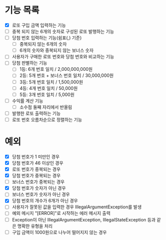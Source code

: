 # 기능 목록
- [x] 로또 구입 금액 입력하는 기능
- [ ] 중복 되지 않는 6개의 숫자로 구성된 로또 발행하는 기능
- [ ] 당첨 번호 입력하는 기능(쉼표(,) 기준)
  - [ ] 중복되지 않는 6개의 숫자
  - [ ] 6개의 숫자와 중복되지 않는 보너스 숫자
- [ ] 사용자가 구매한 로또 번호와 당첨 번호와 비교하는 기능
- [ ] 당첨 판별하는 기능
  - [ ] 1등: 6개 번호 일치 / 2,000,000,000원
  - [ ] 2등: 5개 번호 + 보너스 번호 일치 / 30,000,000원
  - [ ] 3등: 5개 번호 일치 / 1,500,000원
  - [ ] 4등: 4개 번호 일치 / 50,000원
  - [ ] 5등: 3개 번호 일치 / 5,000원 
- [ ] 수익률 계산 기능
  - [ ] 소수점 둘째 자리에서 반올림 
- [ ] 발행한 로또 출력하는 기능
- [ ] 로또 번호 오름차순으로 정렬하는 기능

# 예외
- [x] 당첨 번호가 1 미만인 경우
- [x] 당첨 번호가 46 이상인 경우
- [x] 로또 번호가 중복되는 경우
- [x] 당첨 번호가 중복되는 경우
- [ ] 보너스 번호가 중복되는 경우
- [x] 당첨 번호가 숫자가 아닌 경우
- [ ] 보너스 번호가 숫자가 아닌 경우
- [x] 당첨 번호의 개수가 6개가 아닌 경우
- [ ] 사용자가 잘못된 값을 입력한 경우 IllegalArgumentException를 발생
- [ ] 예외 메시지 "[ERROR]"로 시작하는 에러 메시지 출력
- [ ] Exception이 아닌 IllegalArgumentException, IllegalStateException 등과 같은 명확한 유형을 처리
- [ ] 구입 금액이 1000원으로 나누어 떨어지지 않는 경우